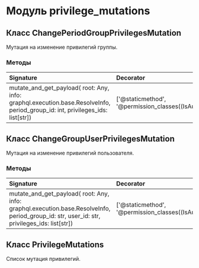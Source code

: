 # Модуль privilege_mutations



## Класс ChangePeriodGroupPrivilegesMutation

Мутация на изменение привилегий группы.

### Методы

| Signature                                                                                                                     | Decorator                                                    | Docstring |
| :---------------------------------------------------------------------------------------------------------------------------- | :----------------------------------------------------------- | :-------- |
| mutate_and_get_payload( root: Any, info: graphql.execution.base.ResolveInfo, period_group_id: int, privileges_ids: list[str]) | ['@staticmethod', '@permission_classes((IsAuthenticated,))'] | -         |

## Класс ChangeGroupUserPrivilegesMutation

Мутация на изменение привилегий пользователя.

### Методы

| Signature                                                                                                                                   | Decorator                                                    | Docstring |
| :------------------------------------------------------------------------------------------------------------------------------------------ | :----------------------------------------------------------- | :-------- |
| mutate_and_get_payload( root: Any, info: graphql.execution.base.ResolveInfo, period_group_id: str, user_id: str, privileges_ids: list[str]) | ['@staticmethod', '@permission_classes((IsAuthenticated,))'] | -         |

## Класс PrivilegeMutations

Список мутация привилегий.